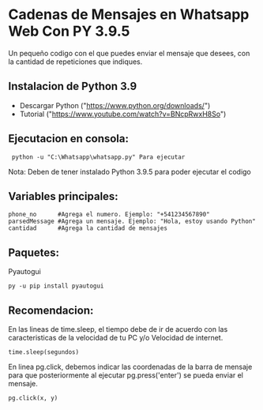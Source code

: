 <h1> Cadenas de Mensajes en Whatsapp Web Con PY 3.9.5 </h1>

Un pequeño codigo con el que puedes enviar el mensaje que desees, con la cantidad de repeticiones que indiques.

## Instalacion de Python 3.9

- Descargar Python ("https://www.python.org/downloads/")
- Tutorial ("https://www.youtube.com/watch?v=BNcpRwxH8So")

## Ejecutacion en consola:
 ```
  python -u "C:\Whatsapp\whatsapp.py" Para ejecutar 
 ```  
Nota: Deben de tener instalado Python 3.9.5 para poder ejecutar el codigo


## Variables principales: 

```
phone_no      #Agrega el numero. Ejemplo: "+541234567890"
parsedMessage #Agrega un mensaje. Ejemplo: "Hola, estoy usando Python"
cantidad      #Agrega la cantidad de mensajes
```

## Paquetes: 
  Pyautogui
  ```
  py -u pip install pyautogui
  ```

## Recomendacion:
  En las lineas de time.sleep, el tiempo debe de ir de acuerdo con las caracteristicas de la velocidad de tu PC y/o Velocidad de internet.
  ```
  time.sleep(segundos)
  ```
  
  En linea pg.click, debemos indicar las coordenadas de la barra de mensaje para que posteriormente al ejecutar pg.press('enter') se pueda enviar el mensaje.
  ```
  pg.click(x, y)
  ```
  
  
